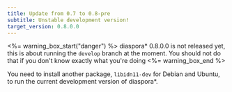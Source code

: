 ```yaml
---
title: Update from 0.7 to 0.8-pre
subtitle: Unstable development version!
target_version: 0.8.0.0
---
```


<%= warning_box_start("danger") %>
diaspora\* 0.8.0.0 is not released yet, this is about running the `develop` branch at the moment. You should not do that if you don't know exactly what you're doing
<%= warning_box_end %>

You need to install another package, `libidn11-dev` for Debian and Ubuntu, to run the current development version of diaspora*.
